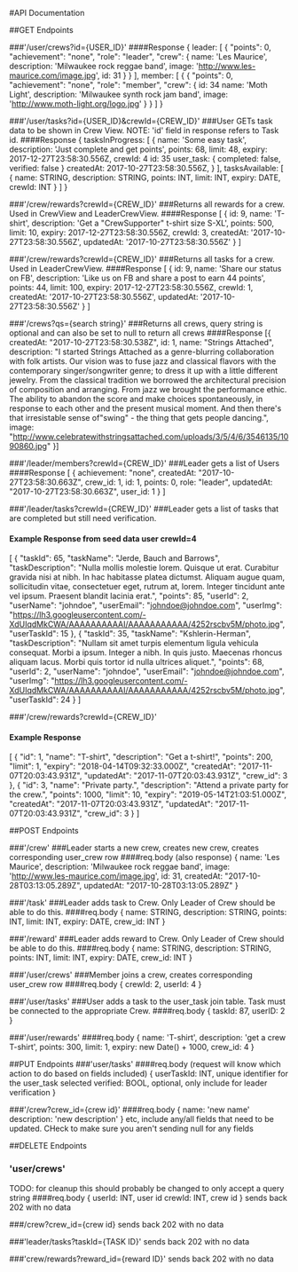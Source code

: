 #API Documentation

##GET Endpoints

###'/user/crews?id={USER_ID}'
####Response
{
  leader: [
    {
        "points": 0,
        "achievement": "none",
        "role": "leader",
        "crew": {
          name: 'Les Maurice',
          description: 'Milwaukee rock reggae band',
          image: 'http://www.les-maurice.com/image.jpg',
          id: 31
        }
    }
  ],
  member: [
    {
        {
        "points": 0,
        "achievement": "none",
        "role": "member",
        "crew": {
          id: 34
          name: 'Moth Light',
          description: 'Milwaukee synth rock jam band',
          image: 'http://www.moth-light.org/logo.jpg'
        }
    }
  ]
}

###'/user/tasks?id={USER_ID}&crewId={CREW_ID}'
###User GETs task data to be shown in Crew View. NOTE: 'id' field in response refers to Task id.
####Response
{
  tasksInProgress: [
    {
      name: 'Some easy task',
      description: 'Just complete and get points',
      points: 68,
      limit: 48,
      expiry: 2017-12-27T23:58:30.556Z,
      crewId: 4
      id: 35
      user_task:
        {
          completed: false,
          verified: false
        }
      createdAt: 2017-10-27T23:58:30.556Z,
    }
  ],
  tasksAvailable: [
    {
      name: STRING,
      description: STRING,
      points: INT,
      limit: INT,
      expiry: DATE,
      crewId: INT
    }
  ]
}

###'/crew/rewards?crewId={CREW_ID}'
###Returns all rewards for a crew. Used in CrewView and LeaderCrewView.
####Response
[
  {
    id: 9,
    name: 'T-shirt',
    description: 'Get a "CrewSupporter" t-shirt size S-XL',
    points: 500,
    limit: 10,
    expiry: 2017-12-27T23:58:30.556Z,
    crewId: 3,
    createdAt: '2017-10-27T23:58:30.556Z',
    updatedAt: '2017-10-27T23:58:30.556Z'
  }
]

###'/crew/rewards?crewId={CREW_ID}'
###Returns all tasks for a crew. Used in LeaderCrewView.
####Response
[
  {
    id: 9,
    name: 'Share our status on FB',
    description: 'Like us on FB and share a post to earn 44 points',
    points: 44,
    limit: 100,
    expiry: 2017-12-27T23:58:30.556Z,
    crewId: 1,
    createdAt: '2017-10-27T23:58:30.556Z',
    updatedAt: '2017-10-27T23:58:30.556Z'
  }
]

###'/crews?qs={search string}'
###Returns all crews, query string is optional and can also be set to null to return all crews
####Response
[{
  createdAt: "2017-10-27T23:58:30.538Z",
  id: 1,
  name: "Strings Attached",
  description: "I started Strings Attached as a genre-blurring collaboration with folk
    artists. Our vision was to fuse jazz and classical flavors with the contemporary singer/songwriter
    genre; to dress it up with a little different jewelry. From the classical tradition we borrowed
    the architectural precision of composition and arranging. From jazz we brought the performance
    ethic. The ability to abandon the score and make choices spontaneously, in response to each other
    and the present musical moment. And then there's that irresistable sense of"swing" - the thing
    that gets people dancing.",
  image: "http://www.celebratewithstringsattached.com/uploads/3/5/4/6/3546135/1090860.jpg"
}]

###'/leader/members?crewId={CREW_ID}'
###Leader gets a list of Users
####Response
[
  {
    achievement: "none",
    createdAt: "2017-10-27T23:58:30.663Z",
    crew_id: 1,
    id: 1,
    points: 0,
    role: "leader",
    updatedAt: "2017-10-27T23:58:30.663Z",
    user_id: 1
  }
]

###'/leader/tasks?crewId={CREW_ID}'
###Leader gets a list of tasks that are completed but still need verification.
#### Example Response from seed data user crewId=4
[
    {
        "taskId": 65,
        "taskName": "Jerde, Bauch and Barrows",
        "taskDescription": "Nulla mollis molestie lorem. Quisque ut erat. Curabitur gravida nisi at nibh. In hac habitasse platea dictumst. Aliquam augue quam, sollicitudin vitae, consectetuer eget, rutrum at, lorem. Integer tincidunt ante vel ipsum. Praesent blandit lacinia erat.",
        "points": 85,
        "userId": 2,
        "userName": "johndoe",
        "userEmail": "johndoe@johndoe.com",
        "userImg": "https://lh3.googleusercontent.com/-XdUIqdMkCWA/AAAAAAAAAAI/AAAAAAAAAAA/4252rscbv5M/photo.jpg",
        "userTaskId": 15
    },
    {
        "taskId": 35,
        "taskName": "Kshlerin-Herman",
        "taskDescription": "Nullam sit amet turpis elementum ligula vehicula consequat. Morbi a ipsum. Integer a nibh. In quis justo. Maecenas rhoncus aliquam lacus. Morbi quis tortor id nulla ultrices aliquet.",
        "points": 68,
        "userId": 2,
        "userName": "johndoe",
        "userEmail": "johndoe@johndoe.com",
        "userImg": "https://lh3.googleusercontent.com/-XdUIqdMkCWA/AAAAAAAAAAI/AAAAAAAAAAA/4252rscbv5M/photo.jpg",
        "userTaskId": 24
    }
]

###'/crew/rewards?crewId={CREW_ID}'
#### Example Response
[
    {
        "id": 1,
        "name": "T-shirt",
        "description": "Get a t-shirt!",
        "points": 200,
        "limit": 1,
        "expiry": "2018-04-14T09:32:33.000Z",
        "createdAt": "2017-11-07T20:03:43.931Z",
        "updatedAt": "2017-11-07T20:03:43.931Z",
        "crew_id": 3
    },
    {
        "id": 3,
        "name": "Private party.",
        "description": "Attend a private party for the crew.",
        "points": 1000,
        "limit": 10,
        "expiry": "2019-05-14T21:03:51.000Z",
        "createdAt": "2017-11-07T20:03:43.931Z",
        "updatedAt": "2017-11-07T20:03:43.931Z",
        "crew_id": 3
    }
]


##POST Endpoints

###'/crew'
###Leader starts a new crew, creates new crew, creates corresponding user_crew row
####req.body (also response)
{
  name: 'Les Maurice',
  description: 'Milwaukee rock reggae band',
  image: 'http://www.les-maurice.com/image.jpg',
  id: 31,
  createdAt: "2017-10-28T03:13:05.289Z",
  updatedAt: "2017-10-28T03:13:05.289Z"
}

###'/task'
###Leader adds task to Crew. Only Leader of Crew should be able to do this.
####req.body
{
  name: STRING,
  description: STRING,
  points: INT,
  limit: INT,
  expiry: DATE,
  crew_id: INT
}

###'/reward'
###Leader adds reward to Crew. Only Leader of Crew should be able to do this.
####req.body
{
  name: STRING,
  description: STRING,
  points: INT,
  limit: INT,
  expiry: DATE,
  crew_id: INT
}

###'/user/crews'
###Member joins a crew, creates corresponding user_crew row
####req.body
{
  crewId: 2,
  userId: 4
}

###'/user/tasks'
###User adds a task to the user_task join table. Task must be connected to the appropriate Crew.
####req.body
{
  taskId: 87,
  userID: 2
}

###'/user/rewards'
####req.body
{
  name: 'T-shirt',
  description: 'get a crew T-shirt',
  points: 300,
  limit: 1,
  expiry: new Date() + 1000,
  crew_id: 4
}

##PUT Endpoints
###'user/tasks'
####req.body (request will know which action to do based on fields included)
{
  userTaskId: INT, unique identifier for the user_task selected
  verified: BOOL, optional, only include for leader verification
}

###'/crew?crew_id={crew id}'
####req.body
{
  name: 'new name'
  description: 'new description'
}
etc, include any/all fields that need to be updated. CHeck to make sure you aren't sending null for any fields

##DELETE Endpoints
### 'user/crews'
TODO: for cleanup this should probably be changed to only accept a query string
####req.body
{
  userId: INT, user id
  crewId: INT, crew id
}
sends back 202 with no data

###/crew?crew_id={crew id}
sends back 202 with no data

###'leader/tasks?taskId={TASK ID}'
sends back 202 with no data

###'crew/rewards?reward_id={reward ID}'
sends back 202 with no data
